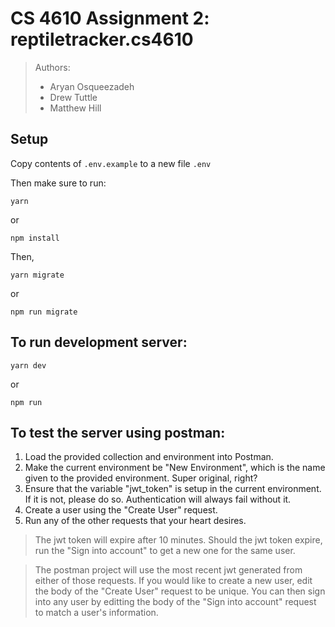 # CS 4610 Assignment 2: reptiletracker.cs4610

> Authors:
> - Aryan Osqueezadeh
> - Drew Tuttle
> - Matthew Hill

## Setup

Copy contents of `.env.example` to a new file `.env`

Then make sure to run: 

```
yarn
```

or 

```
npm install
```
Then,

```
yarn migrate
```
or
```
npm run migrate
```


## To run development server:
```
yarn dev
```
or 
```
npm run 
```

## To test the server using postman:

1. Load the provided collection and environment into Postman.
1. Make the current environment be "New Environment", which is the name given to the provided environment. Super original, right?
1. Ensure that the variable "jwt_token" is setup in the current environment. If it is not, please do so. Authentication will always fail without it.
1. Create a user using the "Create User" request.
1. Run any of the other requests that your heart desires.

> The jwt token will expire after 10 minutes. Should the jwt token expire, run the "Sign into account" to get a new one for the same user.

> The postman project will use the most recent jwt generated from either of those requests. If you would like to create a new user, edit the body of the "Create User" request to be unique. You can then sign into any user by editting the body of the "Sign into account" request to match a user's information.
